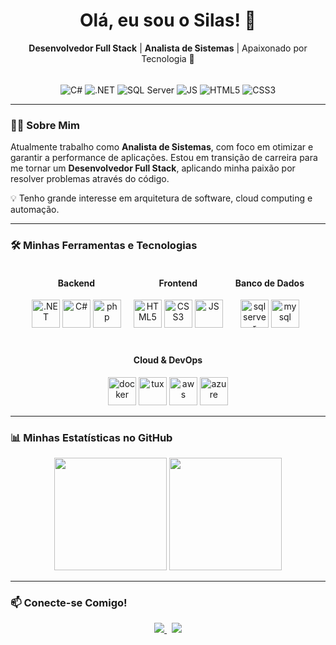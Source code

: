 <div align="center">
    
  <h1>
    Olá, eu sou o Silas! 👋
  </h1>
  <p>
    <b>Desenvolvedor Full Stack</b> | <b>Analista de Sistemas</b> | Apaixonado por Tecnologia 🚀
  </p>

  <div style="display: inline_block"><br>
    <img align="center" alt="C#" src="https://img.shields.io/badge/C%23-239120?style=for-the-badge&logo=c-sharp&logoColor=white" />
    <img align="center" alt=".NET" src="https://img.shields.io/badge/.NET-512BD4?style=for-the-badge&logo=dotnet&logoColor=white" />
    <img align="center" alt="SQL Server" src="https://img.shields.io/badge/Microsoft%20SQL%20Server-CC2927?style=for-the-badge&logo=microsoftsqlserver&logoColor=white" />
    <img align="center" alt="JS" src="https://img.shields.io/badge/JavaScript-F7DF1E?style=for-the-badge&logo=javascript&logoColor=black" />
    <img align="center" alt="HTML5" src="https://img.shields.io/badge/HTML5-E34F26?style=for-the-badge&logo=html5&logoColor=white" />
    <img align="center" alt="CSS3" src="https://img.shields.io/badge/CSS3-1572B6?style=for-the-badge&logo=css3&logoColor=white" />
  </div>

</div>

---

### 👨‍💻 Sobre Mim
<p>
  Atualmente trabalho como <b>Analista de Sistemas</b>, com foco em otimizar e garantir a performance de aplicações. Estou em transição de carreira para me tornar um <b>Desenvolvedor Full Stack</b>, aplicando minha paixão por resolver problemas através do código.
</p>
<p>
  💡 Tenho grande interesse em arquitetura de software, cloud computing e automação.
</p>

---

### 🛠️ Minhas Ferramentas e Tecnologias

<div align="center" style="display: flex; justify-content: center; gap: 20px; flex-wrap: wrap;">
  
  <div align="center">
    <h4>Backend</h4>
    <img src="https://cdn.jsdelivr.net/gh/devicons/devicon@latest/icons/dotnetcore/dotnetcore-original.svg" alt=".NET" width="45" height="45"/>
    <img src="https://cdn.jsdelivr.net/gh/devicons/devicon/icons/csharp/csharp-original.svg" alt="C#" width="45" height="45"/>
    <img src="https://cdn.jsdelivr.net/gh/devicons/devicon@latest/icons/php/php-original.svg" alt="php" width="45" height="45" />
  </div>

  <div align="center">
    <h4>Frontend</h4>
    <img src="https://cdn.jsdelivr.net/gh/devicons/devicon/icons/html5/html5-original.svg" alt="HTML5" width="45" height="45"/>
    <img src="https://cdn.jsdelivr.net/gh/devicons/devicon/icons/css3/css3-original.svg" alt="CSS3" width="45" height="45"/>
    <img src="https://cdn.jsdelivr.net/gh/devicons/devicon/icons/javascript/javascript-original.svg" alt="JS" width="45" height="45"/>
  </div>
  
  <div align="center">
    <h4>Banco de Dados</h4>
    <img src="https://cdn.jsdelivr.net/gh/devicons/devicon@latest/icons/microsoftsqlserver/microsoftsqlserver-original-wordmark.svg" alt="sqlserver" width="45" height="45" />
    <img src="https://cdn.jsdelivr.net/gh/devicons/devicon@latest/icons/mysql/mysql-original-wordmark.svg" alt="mysql" width="45" height="45" />
  </div>

  <div align="center">
    <h4>Cloud & DevOps</h4>
    <img src="https://cdn.jsdelivr.net/gh/devicons/devicon@latest/icons/docker/docker-original-wordmark.svg" alt="docker" width="45" height="45"/>
    <img src="https://cdn.jsdelivr.net/gh/devicons/devicon@latest/icons/linux/linux-original.svg" alt="tux" width="45" height="45"/>
    <img src="https://cdn.jsdelivr.net/gh/devicons/devicon@latest/icons/amazonwebservices/amazonwebservices-original-wordmark.svg" alt="aws" width="45" height="45" />
    <img src="https://cdn.jsdelivr.net/gh/devicons/devicon@latest/icons/azure/azure-original.svg" alt="azure" width="45" height="45" />
  </div>
  
</div>

---

### 📊 Minhas Estatísticas no GitHub

<div align="center">
  <img height="180em" src="https://github-readme-stats.vercel.app/api?username=SILAS-JOB&show_icons=true&theme=tokyonight&include_all_commits=true&count_private=true"/>
  <img height="180em" src="https://github-readme-stats.vercel.app/api/top-langs/?username=SILAS-JOB&layout=compact&langs_count=7&theme=tokyonight"/>
</div>

---

### 📫 Conecte-se Comigo!
<p align="center">
  <a href="https://www.linkedin.com/in/luiseduardoti/" target="_blank">
    <img src="https://img.shields.io/badge/LinkedIn-0077B5?style=for-the-badge&logo=linkedin&logoColor=white"/>
  </a>
  &nbsp;
  <a href="tiilas777@gmail.com">
    <img src="https://img.shields.io/badge/Email-D14836?style=for-the-badge&logo=gmail&logoColor=white" />
  </a>
</p>
